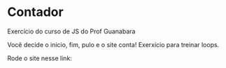 # Contador
Exercício do curso de JS do Prof Guanabara

Você decide o inicio, fim, pulo e o site conta! Exerxício para treinar loops.

Rode o site nesse link:
